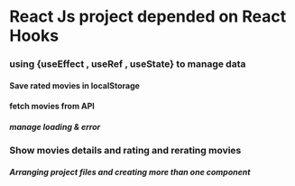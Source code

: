 # React Js project depended on React Hooks

### using {useEffect , useRef , useState} to manage data

#### Save rated movies in localStorage

#### fetch movies from API
##### manage loading & error

### Show movies details and rating and rerating movies

##### Arranging project files and creating more than one component
